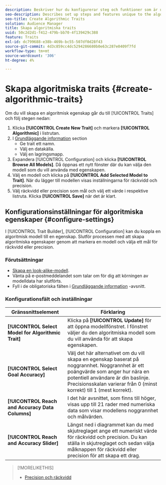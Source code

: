 ```yaml
---
description: Beskriver hur du konfigurerar steg och funktioner som är unika för processen att skapa algoritmiska egenskaper.
seo-description: Describes set up steps and features unique to the algorithmic trait creation process.
seo-title: Create Algorithmic Traits
solution: Audience Manager
title: Skapa algoritmiska traits
uuid: 50c2d2d1-f412-479b-bb70-4f139429c388
feature: Traits
exl-id: dc799688-e38b-469b-bc55-507df0d28f43
source-git-commit: 4d3c859cc4dc5294286680b0e63c287e0409f7fd
workflow-type: tm+mt
source-wordcount: '306'
ht-degree: 4%

---
```


# Skapa algoritmiska traits {#create-algorithmic-traits}

<!-- t_algo_trait_build.xml -->

Om du vill skapa en algoritmisk egenskap går du till [!UICONTROL Traits] och följ stegen nedan:

1. Klicka **[!UICONTROL Create New Trait]** och markera **[!UICONTROL Algorithmic]** i listrutan.
1. I [Grundläggande information](../../features/traits/create-onboarded-rule-based-traits.md) section
   * Ge trait ett namn.
   * Välj en datakälla.
   * Välj en lagringsmapp.
1. Expandera [!UICONTROL Configuration] och klicka **[!UICONTROL Browse All Models]**.
Då öppnas ett nytt fönster där du kan välja den modell som du vill använda med egenskapen.
1. Välj en modell och klicka på **[!UICONTROL Add Selected Model to Trait]**.
När du lägger till modellen visas inställningarna för räckvidd och precision.
1. Välj räckvidd eller precision som mål och välj ett värde i respektive listruta. Klicka **[!UICONTROL Save]** när det är klart.

## Konfigurationsinställningar för algoritmiska egenskaper {#configure-settings}

I [!UICONTROL Trait Builder], [!UICONTROL Configuration] kan du koppla en algoritmisk modell till en egenskap. Slutför processen med att skapa algoritmiska egenskaper genom att markera en modell och välja ett mål för räckvidd eller precision.

### Förutsättningar

<!-- r_algo_trait_config_section.xml -->

* [Skapa en look-alike-modell](../../features/algorithmic-models/create-model.md).
* Vänta på e-postmeddelandet som talar om för dig att körningen av modelldata har slutförts.
* Fyll i de obligatoriska fälten i [Grundläggande information](../../features/traits/create-onboarded-rule-based-traits.md) -avsnitt.

### Konfigurationsfält och inställningar

| Gränssnittselement | Förklaring |
|---|---|
| **[!UICONTROL Select Model for Algorithmic Trait]** | Klicka på **[!UICONTROL Update]** för att öppna modellfönstret. I fönstret väljer du den algoritmiska modell som du vill använda för att skapa egenskapen. |
| **[!UICONTROL Select Goal Accuracy]** | Välj det här alternativet om du vill skapa en egenskap baserat på noggrannhet. Noggrannhet är ett poängvärde som anger hur nära en potentiell användare är din baslinje. Precisionsskalan varierar från 0 (minst korrekt) till 1 (mest korrekt). |
| **[!UICONTROL Reach and Accuracy Data Columns]** | I det här avsnittet, som finns till höger, visas upp till 21 rader med numeriska data som visar modellens noggrannhet och målvärden. |
| **[!UICONTROL Reach and Accuracy Slider]** | Längst ned i diagrammet kan du med skjutreglaget ange ett numeriskt värde för räckvidd och precision. Du kan ställa in skjutreglaget och sedan välja målknappen för räckvidd eller precision för att skapa ett drag. |

>[!MORELIKETHIS]
>
>* [Precision och räckvidd](../../features/traits/trait-accuracy-reach.md)

